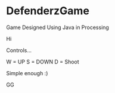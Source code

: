 # DefenderzGame
Game Designed Using Java in Processing 

Hi

Controls...

W = UP
S = DOWN
D = Shoot

Simple enough :)

GG

